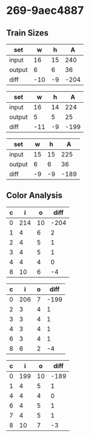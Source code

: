 # 269-9aec4887
## Train Sizes

|set|w|h|A|
|---|---|---|---|
|input|16|15|240|
|output|6|6|36|
|diff|-10|-9|-204|


|set|w|h|A|
|---|---|---|---|
|input|16|14|224|
|output|5|5|25|
|diff|-11|-9|-199|


|set|w|h|A|
|---|---|---|---|
|input|15|15|225|
|output|6|6|36|
|diff|-9|-9|-189|


## Color Analysis

|c|i|o|diff|
|---|---|---|---|
|0|214|10|-204|
|1|4|6|2|
|2|4|5|1|
|3|4|5|1|
|4|4|4|0|
|8|10|6|-4|


|c|i|o|diff|
|---|---|---|---|
|0|206|7|-199|
|2|3|4|1|
|3|3|4|1|
|4|3|4|1|
|6|3|4|1|
|8|6|2|-4|


|c|i|o|diff|
|---|---|---|---|
|0|199|10|-189|
|1|4|5|1|
|4|4|4|0|
|6|4|5|1|
|7|4|5|1|
|8|10|7|-3|


